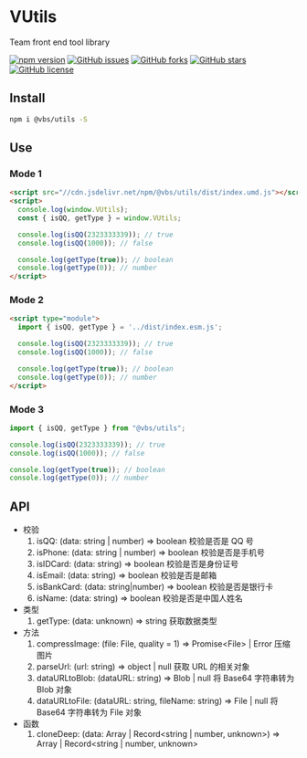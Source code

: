 # VUtils

Team front end tool library

[![npm version](https://badge.fury.io/js/@vbs%2Futils.svg)](https://badge.fury.io/js/@vbs%2Futils)
[![GitHub issues](https://img.shields.io/github/issues/vbs-plus/utils)](https://github.com/vbs-plus/utils/issues)
[![GitHub forks](https://img.shields.io/github/forks/vbs-plus/utils)](https://github.com/vbs-plus/utils/network)
[![GitHub stars](https://img.shields.io/github/stars/vbs-plus/utils)](https://github.com/vbs-plus/utils/stargazers)
[![GitHub license](https://img.shields.io/github/license/vbs-plus/utils)](https://github.com/vbs-plus/utils/blob/main/LICENSE)

## Install

```sh
npm i @vbs/utils -S
```

## Use

### Mode 1

```html
<script src="//cdn.jsdelivr.net/npm/@vbs/utils/dist/index.umd.js"></script>
<script>
  console.log(window.VUtils);
  const { isQQ, getType } = window.VUtils;

  console.log(isQQ(2323333339)); // true
  console.log(isQQ(1000)); // false

  console.log(getType(true)); // boolean
  console.log(getType(0)); // number
</script>
```

### Mode 2

```html
<script type="module">
  import { isQQ, getType } = '../dist/index.esm.js';

  console.log(isQQ(2323333339)); // true
  console.log(isQQ(1000)); // false

  console.log(getType(true)); // boolean
  console.log(getType(0)); // number
</script>
```

### Mode 3

```javascript
import { isQQ, getType } from "@vbs/utils";

console.log(isQQ(2323333339)); // true
console.log(isQQ(1000)); // false

console.log(getType(true)); // boolean
console.log(getType(0)); // number
```

## API

- 校验
  1. isQQ: (data: string | number) => boolean 校验是否是 QQ 号
  2. isPhone: (data: string | number) => boolean 校验是否是手机号
  3. isIDCard: (data: string) => boolean 校验是否是身份证号
  4. isEmail: (data: string) => boolean 校验是否是邮箱
  5. isBankCard: (data: string|number) => boolean 校验是否是银行卡
  6. isName: (data: string) => boolean 校验是否是中国人姓名
- 类型
  1. getType: (data: unknown) => string 获取数据类型
- 方法
  1. compressImage: (file: File, quality = 1) => Promise\<File\> | Error 压缩图片
  2. parseUrl: (url: string) => object | null 获取 URL 的相关对象
  3. dataURLtoBlob: (dataURL: string) => Blob | null 将 Base64 字符串转为 Blob 对象
  4. dataURLtoFile: (dataURL: string, fileName: string) => File | null 将 Base64 字符串转为 File 对象
- 函数
  1. cloneDeep: (data: Array<unknown> | Record<string | number, unknown>) => Array<unknown> | Record<string | number, unknown>

